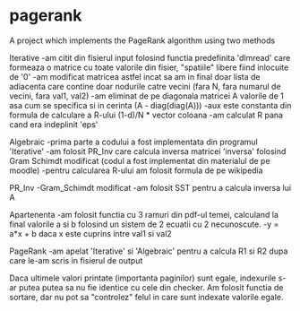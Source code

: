 # pagerank
A project which implements the PageRank algorithm using two methods

Iterative
-am citit din fisierul input folosind functia predefinita 'dlmread' care
formeaza o matrice cu toate valorile din fisier, "spatiile" libere fiind 
inlocuite de '0'
-am modificat matricea astfel incat sa am in final doar lista de adiacenta care
contine doar nodurile catre vecini (fara N, fara numarul de vecini, fara val1, val2)
-am eliminat de pe diagonala matricei A valorile de 1 asa cum se specifica si
in cerinta (A - diag(diag(A)))
-aux este constanta din formula de calculare a R-ului (1-d)/N * vector coloana
-am calculat R pana cand era indeplinit 'eps'

Algebraic
-prima parte a codului a fost implementata din programul 'Iterative'
-am folosit PR_Inv care calcula inversa matricei 'inversa' folosind Gram Schimdt
modificat (codul a fost implementat din materialul de pe moodle)
-pentru calcularea R-ului am folosit formula de pe wikipedia

PR_Inv
-Gram_Schimdt modificat
-am folosit SST pentru a calcula inversa lui A

Apartenenta
-am folosit functia cu 3 ramuri din pdf-ul temei, calculand la final valorile
a si b folosind un sistem de 2 ecuatii cu 2 necunoscute.
-y = a*x + b daca x este cuprins intre val1 si val2

PageRank
-am apelat 'Iterative' si 'Algebraic' pentru a calcula R1 si R2 dupa care le-am
scris in fisierul de output

Daca ultimele valori printate (importanta paginilor) sunt egale, indexurile 
s-ar putea putea sa nu fie identice cu cele din checker. Am folosit functia
de sortare, dar nu pot sa "controlez" felul in care sunt indexate valorile
egale.
